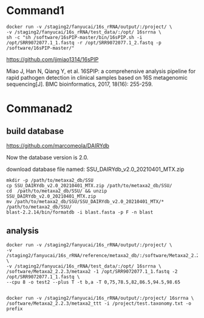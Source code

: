 # Command1

    docker run -v /staging2/fanyucai/16s_rRNA/output/:/project/ \
    -v /staging2/fanyucai/16s_rRNA/test_data/:/opt/ 16srrna \
    sh -c "sh /software/16sPIP-master/bin/16sPIP.sh -i /opt/SRR9072077.1_1.fastq -r /opt/SRR9072077.1_2.fastq -p /software/16sPIP-master/"

https://github.com/jjmiao1314/16sPIP

Miao J, Han N, Qiang Y, et al. 16SPIP: a comprehensive analysis pipeline for rapid pathogen detection in clinical samples based on 16S metagenomic sequencing[J]. BMC bioinformatics, 2017, 18(16): 255-259.


# Commanad2

## build database

https://github.com/marcomeola/DAIRYdb

Now the database version is 2.0.

download database file named: SSU_DAIRYdb_v2.0_20210401_MTX.zip

    mkdir -p /path/to/metaxa2_db/SSU
    cp SSU_DAIRYdb_v2.0_20210401_MTX.zip /path/to/metaxa2_db/SSU/
    cd  /path/to/metaxa2_db/SSU/ && unzip SSU_DAIRYdb_v2.0_20210401_MTX.zip
    mv /path/to/metaxa2_db/SSU/SSU_DAIRYdb_v2.0_20210401_MTX/* /path/to/metaxa2_db/SSU/
    blast-2.2.14/bin/formatdb -i blast.fasta -p F -n blast

## analysis

    docker run -v /staging2/fanyucai/16s_rRNA/output/:/project/ \
    -v /staging2/fanyucai/16s_rRNA/reference/metaxa2_db/:/software/Metaxa2_2.2.3/metaxa2_db/ \
	-v /staging2/fanyucai/16s_rRNA/test_data/:/opt/ 16srrna \
    /software/Metaxa2_2.2.3/metaxa2 -1 /opt/SRR9072077.1_1.fastq -2 /opt/SRR9072077.1_1.fastq \
	--cpu 8 -o test2 --plus T -t b,a -T 0,75,78.5,82,86.5,94.5,98.65


    docker run -v /staging2/fanyucai/16s_rRNA/output/:/project/ 16srrna \
    /software/Metaxa2_2.2.3/metaxa2_ttt -i /project/test.taxonomy.txt -o prefix

